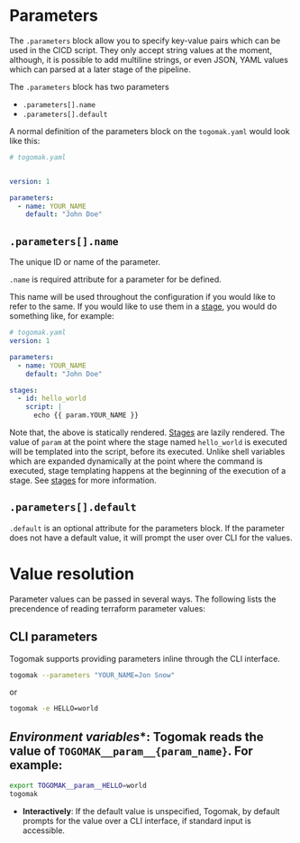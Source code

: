 # Parameters

The `.parameters` block allow you to specify key-value pairs which
can be used in the CICD script. They only accept string values at the moment, 
although, it is possible to add multiline strings, or even JSON, YAML values
which can parsed at a later stage of the pipeline.

The `.parameters` block has two parameters
* `.parameters[].name`
* `.parameters[].default`

A normal definition of the parameters block on the `togomak.yaml` would look like this:
```yaml
# togomak.yaml 


version: 1

parameters:
  - name: YOUR_NAME
    default: "John Doe"
```

## `.parameters[].name` 
The unique ID or name of the parameter. 

`.name` is required attribute for a parameter for be defined. 

This name will be used throughout the configuration if you would like to refer to the same.
If you would like to use them in a [stage](./stages.md), you would do something like, for example:

```yaml
# togomak.yaml
version: 1 

parameters:
  - name: YOUR_NAME
    default: "John Doe"

stages:
  - id: hello_world
    script: | 
      echo {{ param.YOUR_NAME }}
```

Note that, the above is statically rendered. [Stages](./stages.md) are lazily rendered. 
The value of `param` at the point where the stage named `hello_world` is executed will be 
templated into the script, before its executed. Unlike shell variables which are 
expanded dynamically at the point where the command is executed, stage templating happens
at the beginning of the execution of a stage. See [stages](./stages.md) for more information.

## `.parameters[].default`

`.default` is an optional attribute for the parameters block. If the parameter does 
not have a default value, it will prompt the user over CLI for the values. 


# Value resolution 

Parameter values can be passed in several ways. The following lists the precendence of 
reading terraform parameter values:

## CLI parameters
Togomak supports providing parameters inline through the CLI interface. 

```bash
togomak --parameters "YOUR_NAME=Jon Snow"
```
or 
```bash
togomak -e HELLO=world
```

## *Environment variables**: Togomak reads the value of `TOGOMAK__param__{param_name}`. For example: 
```bash
export TOGOMAK__param__HELLO=world
togomak
```

* **Interactively**: If the default value is unspecified, Togomak, by default prompts 
for the value over a CLI interface, if standard input is accessible. 










